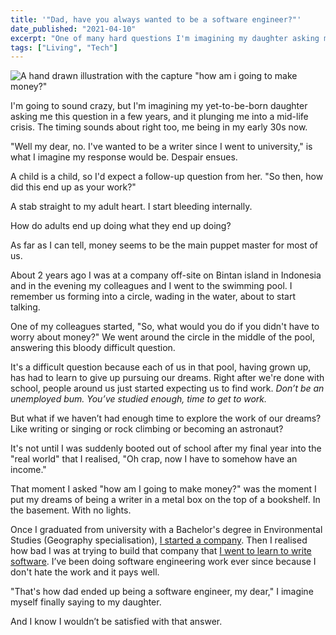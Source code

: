 ```yaml
---
title: '"Dad, have you always wanted to be a software engineer?"'
date_published: "2021-04-10"
excerpt: "One of many hard questions I'm imagining my daughter asking me in the future..."
tags: ["Living", "Tech"]
---
```


![A hand drawn illustration with the capture "how am i going to make money?"](/images/how-am-i-going-to-make-money-nickang.PNG)

I'm going to sound crazy, but I'm imagining my yet-to-be-born daughter asking me this question in a few years, and it plunging me into a mid-life crisis. The timing sounds about right too, me being in my early 30s now.

"Well my dear, no. I've wanted to be a writer since I went to university," is what I imagine my response would be. Despair ensues.

A child is a child, so I'd expect a follow-up question from her. "So then, how did this end up as your work?"

A stab straight to my adult heart. I start bleeding internally.

How do adults end up doing what they end up doing?

As far as I can tell, money seems to be the main puppet master for most of us.

About 2 years ago I was at a company off-site on Bintan island in Indonesia and in the evening my colleagues and I went to the swimming pool. I remember us forming into a circle, wading in the water, about to start talking.

One of my colleagues started, "So, what would you do if you didn't have to worry about money?" We went around the circle in the middle of the pool, answering this bloody difficult question.

It's a difficult question because each of us in that pool, having grown up, has had to learn to give up pursuing our dreams. Right after we're done with school, people around us just started expecting us to find work. *Don’t be an unemployed bum. You’ve studied enough, time to get to work.*

But what if we haven’t had enough time to explore the work of our dreams? Like writing or singing or rock climbing or becoming an astronaut?

It's not until I was suddenly booted out of school after my final year into the "real world" that I realised, "Oh crap, now I have to somehow have an income."

That moment I asked "how am I going to make money?" was the moment I put my dreams of being a writer in a metal box on the top of a bookshelf. In the basement. With no lights.

Once I graduated from university with a Bachelor's degree in Environmental Studies (Geography specialisation), [I started a company](/2016-03-12-hardware-startup-why-shelf/). Then I realised how bad I was at trying to build that company that [I went to learn to write software](/2016-08-15-entering-digital-jungle/). I’ve been doing software engineering work ever since because I don't hate the work and it pays well.

"That's how dad ended up being a software engineer, my dear," I imagine myself finally saying to my daughter.

And I know I wouldn’t be satisfied with that answer.